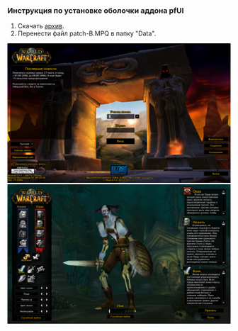 ### Инструкция по установке оболочки аддона pfUI

1. Скачать [архив](https://drive.google.com/open?id=1PiBmzZdfkp9ZJkRM79-tSn5ImdagDFCe).
2. Перенести файл patch-B.MPQ в папку "Data".


![image1](assets\img\pfui_skin_1.jpg)  
![image2](assets\img\pfui_skin_2.jpg)
